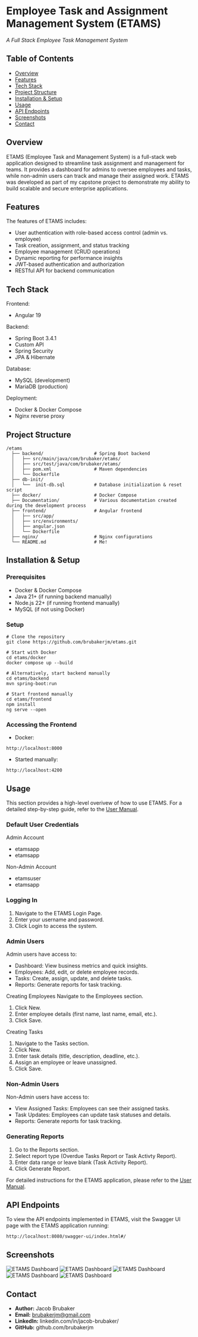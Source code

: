 # Employee Task and Assignment Management System (ETAMS)

_A Full Stack Employee Task Management System_

## Table of Contents
- [Overview](#overview)
- [Features](#features)
- [Tech Stack](#tech-stack)
- [Project Structure](#project-structure)
- [Installation & Setup](#installation--setup)
- [Usage](#usage)
- [API Endpoints](#api-endpoints)
- [Screenshots](#screenshots)
- [Contact](#contact)


## Overview

ETAMS (Employee Task and Management System) is a full-stack web application designed to streamline task assignment and management for teams. It provides a dashboard for admins to oversee employees and tasks, while non-admin users can track and manage their assigned work. ETAMS was developed as part of my capstone project to demonstrate my ability to build scalable and secure enterprise applications.


## Features

The features of ETAMS includes:

- User authentication with role-based access control (admin vs. employee)
- Task creation, assignment, and status tracking 
- Employee management (CRUD operations)
- Dynamic reporting for performance insights 
- JWT-based authentication and authorization 
- RESTful API for backend communication

## Tech Stack

Frontend:
- Angular 19

Backend:
- Spring Boot 3.4.1
- Custom API
- Spring Security
- JPA & Hibernate

Database:
- MySQL (development)
- MariaDB (production)

Deployment:
- Docker & Docker Compose
- Nginx reverse proxy

## Project Structure

```
/etams
  ├── backend/                   # Spring Boot backend
  │   ├── src/main/java/com/brubaker/etams/
  │   ├── src/test/java/com/brubaker/etams/
  │   ├── pom.xml                # Maven dependencies
  │   └── Dockerfile
  ├── db-init/
  │   └──  init-db.sql           # Database initialization & reset script
  ├── docker/                    # Docker Compose
  ├── Documentation/             # Various documentation created during the development process
  ├── frontend/                  # Angular frontend
  │   ├── src/app/
  │   ├── src/environments/
  │   ├── angular.json
  │   └── Dockerfile
  ├── nginx/                     # Nginx configurations
  └── README.md                  # Me!
```

## Installation & Setup

### Prerequisites
- Docker & Docker Compose
- Java 21+ (if running backend manually)
- Node.js 22+ (if running frontend manually)
- MySQL (if not using Docker)

### Setup
```shell
# Clone the repository
git clone https://github.com/brubakerjm/etams.git

# Start with Docker
cd etams/docker
docker compose up --build

# Alternatively, start backend manually
cd etams/backend
mvn spring-boot:run

# Start frontend manually
cd etams/frontend
npm install
ng serve --open
```

### Accessing the Frontend
- Docker:

`http://localhost:8000`

- Started manually:

`http://localhost:4200`

## Usage

This section provides a high-level overivew of how to use ETAMS. For a detailed step-by-step guide, refer to the [User Manual](Documentation/User%20Guide.pdf).

### Default User Credentials 
Admin Account
- etamsapp
- etamsapp

Non-Admin Account
- etamsuser
- etamsapp

### Logging In
1. Navigate to the ETAMS Login Page. 
2. Enter your username and password. 
3. Click Login to access the system.

### Admin Users
Admin users have access to:
- Dashboard: View business metrics and quick insights. 
- Employees: Add, edit, or delete employee records. 
- Tasks: Create, assign, update, and delete tasks. 
- Reports: Generate reports for task tracking.

Creating Employees 
Navigate to the Employees section. 
1. Click New. 
2. Enter employee details (first name, last name, email, etc.). 
3. Click Save.

Creating Tasks
1. Navigate to the Tasks section.
2. Click New. 
3. Enter task details (title, description, deadline, etc.). 
4. Assign an employee or leave unassigned. 
5. Click Save.

### Non-Admin Users
Non-Admin users have access to:
- View Assigned Tasks: Employees can see their assigned tasks.
- Task Updates: Employees can update task statuses and details.
- Reports: Generate reports for task tracking.

### Generating Reports
1. Go to the Reports section. 
2. Select report type (Overdue Tasks Report or Task Activty Report).
3. Enter data range or leave blank (Task Activity Report). 
4. Click Generate Report.

For detailed instructions for the ETAMS application, please refer to the [User Manual](Documentation/User%20Guide.pdf).

## API Endpoints

To view the API endpoints implemented in ETAMS, visit the Swagger UI page with the ETAMS application running:

`http://localhost:8080/swagger-ui/index.html#/`


## Screenshots

![ETAMS Dashboard](screenshots/login.png)
![ETAMS Dashboard](screenshots/dashboard.png)
![ETAMS Dashboard](screenshots/employees.png)
![ETAMS Dashboard](screenshots/tasks.png)
![ETAMS Dashboard](screenshots/reports.png)


## Contact

* **Author:** Jacob Brubaker
* **Email:** brubakerjm@gmail.com
* **LinkedIn:** linkedin.com/in/jacob-brubaker/
* **GitHub:** github.com/brubakerjm


